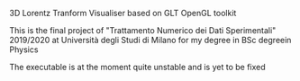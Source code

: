 3D Lorentz Tranform Visualiser based on GLT OpenGL toolkit 

This is the final project of "Trattamento Numerico dei Dati Sperimentali" 2019/2020 at Università degli Studi di Milano for my degree in BSc degreein Physics

The executable is at the moment quite unstable and is yet to be fixed
